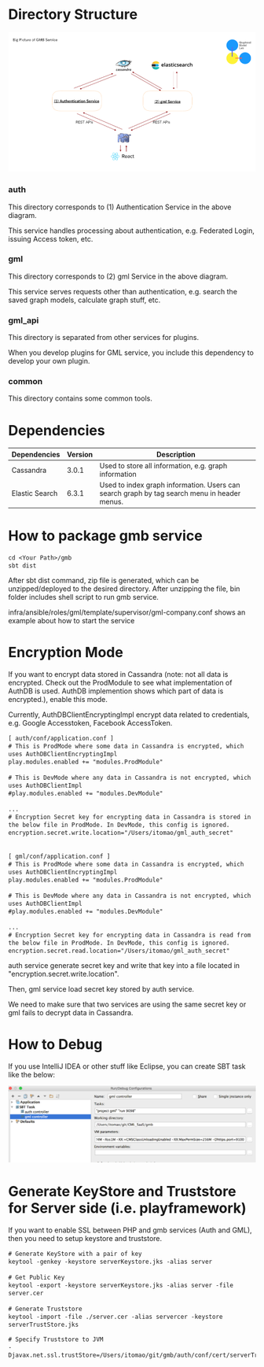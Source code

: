# Directory Structure

![top-page](https://github.com/GraphicalModelLab/GML_SaaS/blob/master/doc/BigPictureOfGMB.png)

### auth
This directory corresponds to (1) Authentication Service in the above diagram.

This service handles processing about authentication, e.g. Federated Login, issuing Access token, etc.

### gml
This directory corresponds to (2) gml Service in the above diagram.

This service serves requests other than authentication, e.g. search the saved graph models, calculate graph stuff, etc.

### gml_api
This directory is separated from other services for plugins.

When you develop plugins for GML service, you include this dependency to develop your own plugin.

### common
This directory contains some common tools.

# Dependencies

| Dependencies        | Version           | Description |
| ------------- |-------------|-------------|
| Cassandra |  3.0.1 | Used to store all information, e.g. graph information |
| Elastic Search |  6.3.1 | Used to index graph information. Users can search graph by tag search menu in header menus. |

# How to package gmb service

```
cd <Your Path>/gmb
sbt dist
```

After sbt dist command, zip file is generated, which can be unzipped/deployed to the desired directory.
After unzipping the file, bin folder includes shell script to run gmb service.

infra/ansible/roles/gml/template/supervisor/gml-company.conf shows an example about how to start the service

# Encryption Mode
If you want to encrypt data stored in Cassandra (note: not all data is encrypted. Check out the ProdModule to see what implementation of AuthDB is used. AuthDB implemention shows which part of data is encrypted.), enable this mode.

Currently, AuthDBClientEncryptingImpl encrypt data related to credentials, e.g. Google Accesstoken, Facebook AccessToken.

```
[ auth/conf/application.conf ]
# This is ProdMode where some data in Cassandra is encrypted, which uses AuthDBClientEncryptingImpl
play.modules.enabled += "modules.ProdModule"

# This is DevMode where any data in Cassandra is not encrypted, which uses AuthDBClientImpl
#play.modules.enabled += "modules.DevModule"

...
# Encryption Secret key for encrypting data in Cassandra is stored in the below file in ProdMode. In DevMode, this config is ignored.
encryption.secret.write.location="/Users/itomao/gml_auth_secret"


[ gml/conf/application.conf ]
# This is ProdMode where some data in Cassandra is encrypted, which uses AuthDBClientEncryptingImpl
play.modules.enabled += "modules.ProdModule"

# This is DevMode where any data in Cassandra is not encrypted, which uses AuthDBClientImpl
#play.modules.enabled += "modules.DevModule"

...
# Encryption Secret key for encrypting data in Cassandra is read from the below file in ProdMode. In DevMode, this config is ignored.
encryption.secret.read.location="/Users/itomao/gml_auth_secret"

```

auth service generate secret key and write that key into a file located in "encryption.secret.write.location".

Then, gml service load secret key stored by auth service.

We need to make sure that two services are using the same secret key or gml fails to decrypt data in Cassandra.

# How to Debug
If you use IntelliJ IDEA or other stuff like Eclipse, you can create SBT task like the below:

![top-page](https://github.com/GraphicalModelLab/GML_SaaS/blob/master/doc/DebugGMB.png)

# Generate KeyStore and Truststore for Server side (i.e. playframework)
If you want to enable SSL between PHP and gmb services (Auth and GML),
then you need to setup keystore and truststore.

```
# Generate KeyStore with a pair of key
keytool -genkey -keystore serverKeystore.jks -alias server

# Get Public Key
keytool -export -keystore serverKeystore.jks -alias server -file server.cer

# Generate Truststore
keytool -import -file ./server.cer -alias servercer -keystore serverTrustStore.jks

```

```
# Specify Truststore to JVM
-Djavax.net.ssl.trustStore=/Users/itomao/git/gmb/auth/conf/cert/serverTrustStore.jks
```